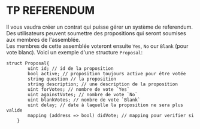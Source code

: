 # **TP REFERENDUM**

Il vous vaudra créer un contrat qui puisse gérer un système de referendum.
Des utilisateurs peuvent soumettre des propositions qui seront soumises aux membres de l'assemblée.  
Les membres de cette assemblée voteront ensuite `Yes`, `No` our `Blank` (pour vote blanc).
Voici un exemple d'une structure `Proposal`:

```solidity
struct Proposal{
        uint id; // id de la proposition
        bool active; // proposition toujours active pour être votée
        string question // la proposition
        string description; // une description de la proposition
        uint forVotes; // nombre de vote `Yes`
        uint againstVotes; // nombre de vote `No`
        uint blankVotes; // nombre de vote `Blank`
        uint delay; // date à laquelle la proposition ne sera plus valide
        mapping (address => bool) didVote; // mapping pour verifier si
    }
```
